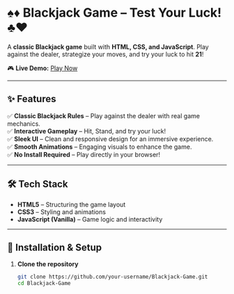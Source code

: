 # ♠️♦️ Blackjack Game – Test Your Luck! ♣️♥️  

A **classic Blackjack game** built with **HTML, CSS, and JavaScript**. Play against the dealer, strategize your moves, and try your luck to hit **21**!  

🎮 **Live Demo:** [Play Now](YOUR_DEPLOYED_LINK_HERE)  

---

## ✨ Features  
✅ **Classic Blackjack Rules** – Play against the dealer with real game mechanics.  
✅ **Interactive Gameplay** – Hit, Stand, and try your luck!  
✅ **Sleek UI** – Clean and responsive design for an immersive experience.  
✅ **Smooth Animations** – Engaging visuals to enhance the game.  
✅ **No Install Required** – Play directly in your browser!  

---

## 🛠 Tech Stack  
- **HTML5** – Structuring the game layout  
- **CSS3** – Styling and animations  
- **JavaScript (Vanilla)** – Game logic and interactivity  

---

## 🔧 Installation & Setup  
1. **Clone the repository**  
   ```sh
   git clone https://github.com/your-username/Blackjack-Game.git
   cd Blackjack-Game
